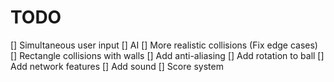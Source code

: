 # TODO

[] Simultaneous user input
[] AI
[] More realistic collisions (Fix edge cases)
[] Rectangle collisions with walls
[] Add anti-aliasing
[] Add rotation to ball
[] Add network features
[] Add sound
[] Score system